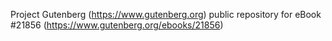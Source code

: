 Project Gutenberg (https://www.gutenberg.org) public repository for eBook #21856 (https://www.gutenberg.org/ebooks/21856)
